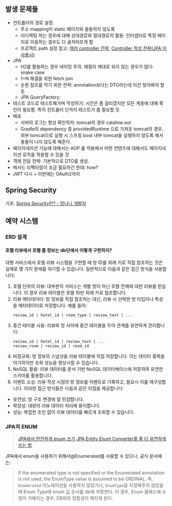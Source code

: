 ## 발생 문제들
- 컨트롤러의 경로 설정.
	- 주소 mapping이 static 페이지와 충돌하지 않도록
	- 리디렉팅 하는 경우에 대해 상대경로와 절대경로의 활용: 인터셉터로 특정 페이지로 이동하는 경우도 더 골치아프게 함
	- 프로젝트 path 설정
참고: [여러 controller 전략](https://kimcoder.tistory.com/481), [Controller 작성 전략(JPA 미사용시)](https://coding-start.tistory.com/56)
- JPA
	- H2를 활용하는 경우 네이밍 주의. 매핑이 제대로 되지 않는 경우가 많다: snake case
	- 1+N 해결을 위한 fetch join
	- 순환 참조를 막기 위한 전략: annotation보다는 DTO라는데 이건 찾아봐야 할 듯
	- JPA QueryFactory: 
- 테스트 코드로 테스트해가며 작성하기: 시간은 좀 걸리겠지만 모든 계층에 대해 확인이 필요함. 특히 컨트롤러 단까지 테스트가 좀 필요할 듯
- 배포
	- 서버의 로그는 항상 확인하자: tomcat의 경우 cataline.out
	- Gradle의 dependency 중 providedRuntime 으로 가져온 tomcat의 경우, 외부 tomcat으로 실행 시 스프링 boot 내부 tomcat을 실행하지 않도록 해서 충돌이 나지 않도록 해준다.
- 페이지네이션 기능에 대해서는 AOP 를 적용해서 어떤 컨텐츠에 대해서도 페이지네이션 로직을 적용할 수 있을 것
- 객체 전달 전략: 기본적으로 DTO를 생성.
- 메서드 리팩터링이 조금 필요하긴 한데: how? 
- JWT 다시 + 이번에는 OAuth2까지
## Spring Security
기초: [Spring Security란? - 망나니 개발자](https://mangkyu.tistory.com/76)

## 예약 시스템
### ERD 설계
#### 호텔 리뷰에서 호텔 룸 정보는 db단에서 어떻게 구현하지?
대형 서비스에서 호텔 리뷰 시스템을 구현할 때 방 ID를 외래 키로 직접 참조하는 것은 실제로 몇 가지 문제를 야기할 수 있습니다. 일반적으로 다음과 같은 접근 방식을 사용합니다:
1. 호텔 단위의 리뷰:
   대부분의 서비스는 개별 방이 아닌 호텔 전체에 대한 리뷰를 받습니다. 이 경우 리뷰 테이블은 호텔 ID만 외래 키로 참조합니다.
2. 리뷰 메타데이터:
   방 정보를 직접 참조하는 대신, 리뷰 시 선택한 방 타입이나 특성을 메타데이터로 저장합니다. 예를 들어:
   ```
   review_id | hotel_id | room_type | review_text | ...
   ```
3. 중간 테이블 사용:
   리뷰와 방 사이에 중간 테이블을 두어 관계를 유연하게 관리합니다:
   ```
   review_id | hotel_id | review_text | ...
   review_room | review_id | room_id
   ```
4. 비정규화:
   방 정보의 스냅샷을 리뷰 테이블에 직접 저장합니다. 이는 데이터 중복을 야기하지만 조회 성능을 향상시킬 수 있습니다.
5. NoSQL 활용:
   리뷰 데이터를 문서 기반 NoSQL 데이터베이스에 저장하여 유연한 스키마를 활용합니다.
6. 이벤트 소싱:
   리뷰 작성 시점의 방 정보를 이벤트로 기록하고, 필요시 이를 재구성합니다.
이러한 접근 방식들은 다음과 같은 이점을 제공합니다:
- 유연성: 방 구조 변경에 덜 민감합니다.
- 확장성: 대량의 리뷰 데이터 처리에 용이합니다.
- 성능: 복잡한 조인 없이 리뷰 데이터를 빠르게 조회할 수 있습니다.
### JPA의 ENUM
> [JPA에서 안전하게 enum 쓰기](https://medium.com/frientrip/spring-jpa%EC%9D%98-enum-%EC%95%88%EC%A0%84%ED%95%98%EA%B2%8C-%EC%93%B0%EC%9E%90-f60525a882b0)
> [JPA Entity Enum Converter를 좀 더 유연하게 쓰는 법](https://medium.com/@rnrghks09/jpa-entity-enum-converter%EB%A5%BC-%EC%A2%80-%EB%8D%94-%EC%9C%A0%EC%97%B0%ED%95%98%EA%B2%8C-%EA%B4%80%EB%A6%AC%ED%95%98%EB%8A%94-%EB%B0%A9%EB%B2%95-32e952fba28e)

JPA에서 enum을 사용하기 위해서@Enumerated를 사용할 수 있으나, 공식 문서에는:
> If the enumerated type is not specified or the Enumerated annotation is not used, the EnumType value is assumed to be ORDINAL.
즉, `Enumerated` 어노테이션을 사용하지 않았거나, `EnumType`을 지정해주지 않았을 때 Enum Type에 enum 값 순서를 db에 저장한다.
이 경우, Enum 클래스에 수정이 가해지는 경우, DB와의 정합성이 깨지게 된다.